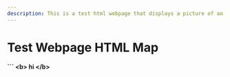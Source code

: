 ```yaml
---
description: This is a test html webpage that displays a picture of an African map!
---
```


# Test Webpage HTML Map

#### \`\`\` \<b> hi \</b>
